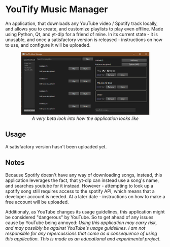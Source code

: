 # YouTify Music Manager


An application, that downloads any YouTube video / Spotify track locally, and allows you to create, and customize playlists to play even offline. Made using Python, Qt, and yt-dlp for a friend of mine. In its current state - it is unusable, and once a satisfactory version is released - instructions on how to use, and configure it will be uploaded.
<p align="center">
<img  style="width:80%; layout:center;" src="imgs/Current-Example.PNG">
<br>
<i>A very beta look into how the application looks like</i>
</p>

## Usage

A satisfactory version hasn't been uploaded yet.

## Notes

Because Spotify doesn't have any way of downloading songs, instead, this application leverages the fact, that yt-dlp can instead use a song's name, and searches youtube for it instead. However - attempting to look up a spotify song still requires access to the spotify API, which means that a developer account is needed. At a later date - instructions on how to make a free account will be uploaded.

Additionaly, as YouTube changes its usage guidelines, this application might be considered "dangerous" by YouTube. So to get ahead of any issues cause by YouTube being annoyed: *Using this application may carry risk, and may possibly be against YouTube's usage guidelines. I am not responsible for any repercussions that come as a consequence of using this application. This is made as an educational and experimental project.*